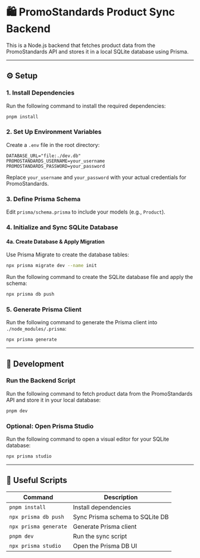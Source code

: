 # 🛍️ PromoStandards Product Sync Backend
This is a Node.js backend that fetches product data from the PromoStandards API and stores it in a local SQLite database using Prisma.

---

## ⚙️ Setup

### 1. Install Dependencies

Run the following command to install the required dependencies:

```bash
pnpm install
```

### 2. Set Up Environment Variables

Create a `.env` file in the root directory:

```env
DATABASE_URL="file:./dev.db"
PROMOSTANDARDS_USERNAME=your_username
PROMOSTANDARDS_PASSWORD=your_password
```

Replace `your_username` and `your_password` with your actual credentials for PromoStandards.

### 3. Define Prisma Schema

Edit `prisma/schema.prisma` to include your models (e.g., `Product`).

### 4. Initialize and Sync SQLite Database

#### 4a. Create Database & Apply Migration

Use Prisma Migrate to create the database tables:

```bash
npx prisma migrate dev --name init
```

Run the following command to create the SQLite database file and apply the schema:

```bash
npx prisma db push
```

### 5. Generate Prisma Client

Run the following command to generate the Prisma client into `./node_modules/.prisma`:

```bash
npx prisma generate
```

---

## 🧪 Development

### Run the Backend Script

Run the following command to fetch product data from the PromoStandards API and store it in your local database:

```bash
pnpm dev
```

### Optional: Open Prisma Studio

Run the following command to open a visual editor for your SQLite database:

```bash
npx prisma studio
```

---

## 🔄 Useful Scripts

| Command                  | Description                          |
|--------------------------|--------------------------------------|
| `pnpm install`           | Install dependencies                 |
| `npx prisma db push`     | Sync Prisma schema to SQLite DB      |
| `npx prisma generate`    | Generate Prisma client               |
| `pnpm dev`               | Run the sync script                  |
| `npx prisma studio`      | Open the Prisma DB UI                |